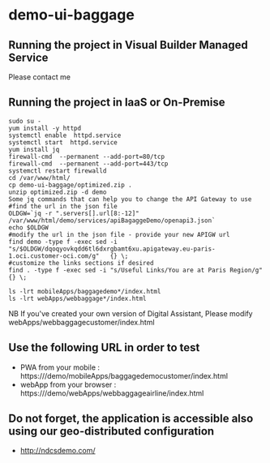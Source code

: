 # demo-ui-baggage

## Running the project in Visual Builder Managed Service

Please contact me

## Running the project in IaaS or On-Premise

````
sudo su -
yum install -y httpd
systemctl enable  httpd.service
systemctl start  httpd.service
yum install jq 
firewall-cmd  --permanent --add-port=80/tcp 
firewall-cmd  --permanent --add-port=443/tcp 
systemctl restart firewalld
cd /var/www/html/
cp demo-ui-baggage/optimized.zip .
unzip optimized.zip -d demo
Some jq commands that can help you to change the API Gateway to use
#find the url in the json file
OLDGW=`jq -r ".servers[].url[8:-12]" /var/www/html/demo/services/apiBagaggeDemo/openapi3.json`
echo $OLDGW
#modify the url in the json file - provide your new APIGW url
find demo -type f -exec sed -i "s/$OLDGW/dqoqyovkqdd6tl6dxrgbamt6xu.apigateway.eu-paris-1.oci.customer-oci.com/g"   {} \;
#customize the links sections if desired
find . -type f -exec sed -i "s/Useful Links/You are at Paris Region/g"   {} \;
````

```
ls -lrt mobileApps/baggagedemo*/index.html
ls -lrt webApps/webbaggage*/index.html
```
NB If you've created your own version of Digital Assistant, Please modify webApps/webbaggagecustomer/index.html

## Use the following URL in order to test
- PWA from your mobile : https://<yourwebserver>/demo/mobileApps/baggagedemocustomer/index.html
- webApp from your browser : https://<yourwebserver>/demo/webApps/webbaggageairline/index.html
  
## Do not forget, the application is accessible also using our geo-distributed configuration

- http://ndcsdemo.com/ 

